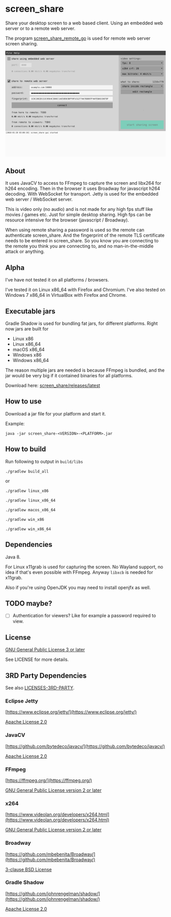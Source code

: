 # screen_share
Share your desktop screen to a web based client.
Using an embedded web server or to a remote web server.

The program [screen_share_remote_go](https://github.com/rootkiwi/screen_share_remote_go/)
is used for remote web server screen sharing.

![Screenshot](docs/images/screenshot.png)

## About
It uses JavaCV to access to FFmpeg to capture the screen and libx264 for h264 encoding. Then in the browser
it uses Broadway for javascript h264 decoding. With WebSocket for transport. Jetty is used for the embedded
web server / WebSocket server.

This is video only (no audio) and is not made for any high fps stuff like movies / games etc.
Just for simple desktop sharing. High fps can be resource intensive for the browser (javascript / Broadway).

When using remote sharing a password is used so the remote can authenticate screen_share. And the fingerprint of
the remote TLS certificate needs to be entered in screen_share. So you know you are connecting to the remote you
think you are connecting to, and no man-in-the-middle attack or anything.

## Alpha
I've have not tested it on all platforms / browsers.

I've tested it on Linux x86_64 with Firefox and Chromium.
I've also tested on Windows 7 x86_64 in VirtualBox with Firefox and Chrome.

## Executable jars
Gradle Shadow is used for bundling fat jars, for different platforms.
Right now jars are built for
* Linux x86
* Linux x86_64
* macOS x86_64
* Windows x86
* Windows x86_64

The reason multiple jars are needed is because FFmpeg is bundled, and the jar would be very big if it
contained binaries for all platforms.

Download here: [screen_share/releases/latest](https://github.com/rootkiwi/screen_share/releases/latest)

## How to use
Download a jar file for your platform and start it.

Example:
```
java -jar screen_share-<VERSION>-<PLATFORM>.jar
```

## How to build
Run following to output in `build/libs`
```
./gradlew build_all
```
or
```
./gradlew linux_x86
```
```
./gradlew linux_x86_64
```
```
./gradlew macos_x86_64
```
```
./gradlew win_x86
```
```
./gradlew win_x86_64
```

## Dependencies
Java 8.

For Linux x11grab is used for capturing the screen. No Wayland support, no idea if that's even possible with FFmpeg.
Anyway `libxcb` is needed for x11grab.

Also if you're using OpenJDK you may need to install openjfx as well.

## TODO maybe?
- [ ] Authentication for viewers? Like for example a password required to view.

## License
[GNU General Public License 3 or later](https://www.gnu.org/licenses/gpl-3.0.html)

See LICENSE for more details.

## 3RD Party Dependencies

See also [LICENSES-3RD-PARTY](https://github.com/rootkiwi/screen_share/tree/master/LICENSES-3RD-PARTY).

### Eclipse Jetty

[https://www.eclipse.org/jetty/](https://www.eclipse.org/jetty/)

[Apache License 2.0](https://www.eclipse.org/jetty/licenses.html)


### JavaCV

[https://github.com/bytedeco/javacv/](https://github.com/bytedeco/javacv/)

[Apache License 2.0](https://github.com/bytedeco/javacv/blob/master/LICENSE.txt)


### FFmpeg

[https://ffmpeg.org/](https://ffmpeg.org/)

[GNU General Public License version 2 or later](https://www.ffmpeg.org/legal.html)


### x264

[https://www.videolan.org/developers/x264.html](https://www.videolan.org/developers/x264.html)

[GNU General Public License version 2 or later](https://www.gnu.org/licenses/old-licenses/gpl-2.0.html)


### Broadway

[https://github.com/mbebenita/Broadway/](https://github.com/mbebenita/Broadway/)

[3-clause BSD License](https://github.com/mbebenita/Broadway/blob/master/LICENSE)


### Gradle Shadow

[https://github.com/johnrengelman/shadow/](https://github.com/johnrengelman/shadow/)

[Apache License 2.0](https://github.com/johnrengelman/shadow/blob/master/LICENSE)
